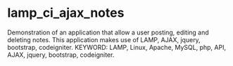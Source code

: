 # lamp_ci_ajax_notes
Demonstration of an application that allow a user posting, editing and deleting notes. This application makes use of LAMP, AJAX, jquery, bootstrap, codeigniter.
KEYWORD:  LAMP, Linux, Apache, MySQL, php, API, AJAX, jquery, bootstrap, codeigniter.
